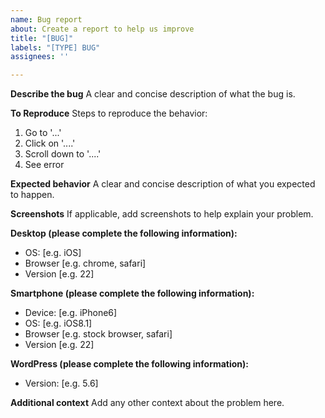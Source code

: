 ```yaml
---
name: Bug report
about: Create a report to help us improve
title: "[BUG]"
labels: "[TYPE] BUG"
assignees: ''

---
```


<!--- Before reporting a bug please check that there aren't other open issues addressing the bug. -->

**Describe the bug**
A clear and concise description of what the bug is.

**To Reproduce**
Steps to reproduce the behavior:
1. Go to '...'
2. Click on '....'
3. Scroll down to '....'
4. See error

**Expected behavior**
A clear and concise description of what you expected to happen.

**Screenshots**
If applicable, add screenshots to help explain your problem.

**Desktop (please complete the following information):**
 - OS: [e.g. iOS]
 - Browser [e.g. chrome, safari]
 - Version [e.g. 22]

**Smartphone (please complete the following information):**
 - Device: [e.g. iPhone6]
 - OS: [e.g. iOS8.1]
 - Browser [e.g. stock browser, safari]
 - Version [e.g. 22]

**WordPress (please complete the following information):**
 - Version: [e.g. 5.6]

**Additional context**
Add any other context about the problem here.
